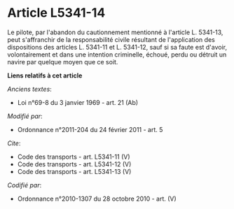 # Article L5341-14

Le pilote, par l'abandon du cautionnement mentionné à l'article L. 5341-13, peut s'affranchir de la responsabilité civile
résultant de l'application des dispositions des articles L. 5341-11 et L. 5341-12, sauf si sa faute est d'avoir,
volontairement et dans une intention criminelle, échoué, perdu ou détruit un navire par quelque moyen que ce soit.

**Liens relatifs à cet article**

_Anciens textes_:

  - Loi n°69-8 du 3 janvier 1969 - art. 21 (Ab)

_Modifié par_:

  - Ordonnance n°2011-204 du 24 février 2011 - art. 5

_Cite_:

  - Code des transports - art. L5341-11 (V)
  - Code des transports - art. L5341-12 (V)
  - Code des transports - art. L5341-13 (V)

_Codifié par_:

  - Ordonnance n°2010-1307 du 28 octobre 2010 - art. (V)
